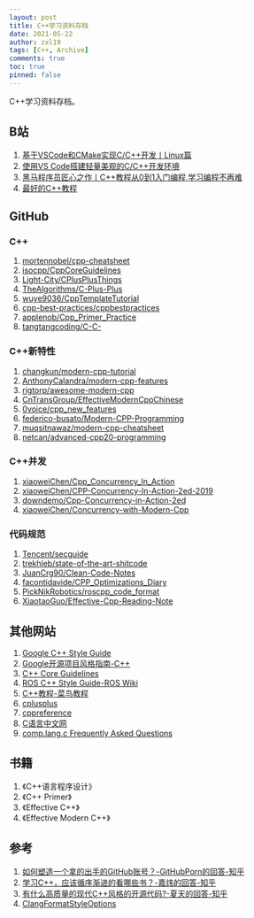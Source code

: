 ```yaml
---
layout: post
title: C++学习资料存档
date: 2021-05-22
author: zxl19
tags: [C++, Archive]
comments: true
toc: true
pinned: false
---
```


C++学习资料存档。

<!-- more -->

## B站

1. [基于VSCode和CMake实现C/C++开发丨Linux篇](https://www.bilibili.com/video/BV1fy4y1b7TC)
2. [使用VS Code搭建轻量美观的C/C++开发环境](https://www.bilibili.com/video/BV1sW411v7VZ)
3. [黑马程序员匠心之作丨C++教程从0到1入门编程,学习编程不再难](https://www.bilibili.com/video/BV1et411b73Z)
4. [最好的C++教程](https://www.bilibili.com/video/BV1VJ411M7WR)

## GitHub

### C++

1. [mortennobel/cpp-cheatsheet](https://github.com/mortennobel/cpp-cheatsheet)
2. [isocpp/CppCoreGuidelines](https://github.com/isocpp/CppCoreGuidelines)
3. [Light-City/CPlusPlusThings](https://github.com/Light-City/CPlusPlusThings)
4. [TheAlgorithms/C-Plus-Plus](https://github.com/TheAlgorithms/C-Plus-Plus)
5. [wuye9036/CppTemplateTutorial](https://github.com/wuye9036/CppTemplateTutorial)
6. [cpp-best-practices/cppbestpractices](https://github.com/cpp-best-practices/cppbestpractices)
7. [applenob/Cpp_Primer_Practice](https://github.com/applenob/Cpp_Primer_Practice)
8. [tangtangcoding/C-C-](https://github.com/tangtangcoding/C-C-)

### C++新特性

1. [changkun/modern-cpp-tutorial](https://github.com/changkun/modern-cpp-tutorial)
2. [AnthonyCalandra/modern-cpp-features](https://github.com/AnthonyCalandra/modern-cpp-features)
3. [rigtorp/awesome-modern-cpp](https://github.com/rigtorp/awesome-modern-cpp)
4. [CnTransGroup/EffectiveModernCppChinese](https://github.com/CnTransGroup/EffectiveModernCppChinese)
5. [0voice/cpp_new_features](https://github.com/0voice/cpp_new_features)
6. [federico-busato/Modern-CPP-Programming](https://github.com/federico-busato/Modern-CPP-Programming)
7. [muqsitnawaz/modern-cpp-cheatsheet](https://github.com/muqsitnawaz/modern-cpp-cheatsheet)
8. [netcan/advanced-cpp20-programming](https://github.com/netcan/advanced-cpp20-programming)

### C++并发

1. [xiaoweiChen/Cpp_Concurrency_In_Action](https://github.com/xiaoweiChen/Cpp_Concurrency_In_Action)
2. [xiaoweiChen/CPP-Concurrency-In-Action-2ed-2019](https://github.com/xiaoweiChen/CPP-Concurrency-In-Action-2ed-2019)
3. [downdemo/Cpp-Concurrency-in-Action-2ed](https://github.com/downdemo/Cpp-Concurrency-in-Action-2ed)
4. [xiaoweiChen/Concurrency-with-Modern-Cpp](https://github.com/xiaoweiChen/Concurrency-with-Modern-Cpp)

### 代码规范

1. [Tencent/secguide](https://github.com/Tencent/secguide)
2. [trekhleb/state-of-the-art-shitcode](https://github.com/trekhleb/state-of-the-art-shitcode)
3. [JuanCrg90/Clean-Code-Notes](https://github.com/JuanCrg90/Clean-Code-Notes)
4. [facontidavide/CPP_Optimizations_Diary](https://github.com/facontidavide/CPP_Optimizations_Diary)
5. [PickNikRobotics/roscpp_code_format](https://github.com/PickNikRobotics/roscpp_code_format)
6. [XiaotaoGuo/Effective-Cpp-Reading-Note](https://github.com/XiaotaoGuo/Effective-Cpp-Reading-Note)

## 其他网站

1. [Google C++ Style Guide](https://google.github.io/styleguide/cppguide.html)
2. [Google开源项目风格指南-C++](https://zh-google-styleguide.readthedocs.io/en/latest/google-cpp-styleguide/contents/)
3. [C++ Core Guidelines](https://isocpp.github.io/CppCoreGuidelines/CppCoreGuidelines.html)
4. [ROS C++ Style Guide-ROS Wiki](http://wiki.ros.org/CppStyleGuide)
5. [C++教程-菜鸟教程](https://www.runoob.com/cplusplus/cpp-tutorial.html)
6. [cplusplus](http://www.cplusplus.com)
7. [cppreference](https://en.cppreference.com/w/)
8. [C语言中文网](http://c.biancheng.net)
9. [comp.lang.c Frequently Asked Questions](https://c-faq.com)

## 书籍

1. 《C++语言程序设计》
2. 《C++ Primer》
3. 《Effective C++》
4. 《Effective Modern C++》

## 参考

1. [如何塑造一个拿的出手的GitHub账号？-GitHubPorn的回答-知乎](https://www.zhihu.com/question/47567490/answer/1866897272)
2. [学习C++，应该循序渐进的看哪些书？-嘉炜的回答-知乎](https://www.zhihu.com/question/20410487/answer/15055637)
3. [有什么高质量的现代C++风格的开源代码?-夏天的回答-知乎](https://www.zhihu.com/question/23153437/answer/1962068242)
4. [ClangFormatStyleOptions](https://clang.llvm.org/docs/ClangFormatStyleOptions.html)
